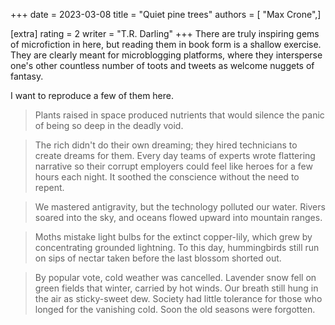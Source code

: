 +++
date = 2023-03-08
title = "Quiet pine trees"
authors = [ "Max Crone",]

[extra]
rating = 2
writer = "T.R. Darling"
+++
There are truly inspiring gems of microfiction in here, but reading them in book form is a shallow exercise.
They are clearly meant for microblogging platforms, where they intersperse one's other countless number of toots and tweets as welcome nuggets of fantasy.
<!-- more -->
I want to reproduce a few of them here.

> Plants raised in space produced nutrients that would silence the panic of being so deep in the deadly void.

> The rich didn't do their own dreaming; they hired technicians to create dreams for them.
> Every day teams of experts wrote flattering narrative so their corrupt employers could feel like heroes for a few hours each night.
> It soothed the conscience without the need to repent.

> We mastered antigravity, but the technology polluted our water.
> Rivers soared into the sky, and oceans flowed upward into mountain ranges.

> Moths mistake light bulbs for the extinct copper-lily, which grew by concentrating grounded lightning.
> To this day, hummingbirds still run on sips of nectar taken before the last blossom shorted out.

> By popular vote, cold weather was cancelled.
> Lavender snow fell on green fields that winter, carried by hot winds.
> Our breath still hung in the air as sticky-sweet dew.
> Society had little tolerance for those who longed for the vanishing cold.
> Soon the old seasons were forgotten.

